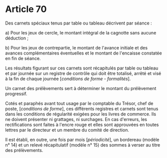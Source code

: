 # Article 70

Des carnets spéciaux tenus par table ou tableau décrivent par séance :

a) Pour les jeux de cercle, le montant intégral de la cagnotte sans aucune déduction ;

b) Pour les jeux de contrepartie, le montant de l'avance initiale et des avances complémentaires éventuelles et le montant de l'encaisse constatée en fin de séance.

Les résultats figurant sur ces carnets sont récapitulés par table ou tableau et par journée sur un registre de contrôle qui doit être totalisé, arrêté et visé à la fin de chaque journée [*conditions de forme - formalités*].

Un carnet des prélèvements sert à déterminer le montant du prélèvement progressif.

Cotés et paraphés avant tout usage par le comptable du Trésor, chef de poste, [*conditions de forme*], ces différents registres et carnets sont tenus dans les conditions de régularité exigées pour les livres de commerce. Ils ne doivent présenter ni grattages, ni surchages. En cas d'erreurs, les rectifications sont faites à l'encre rouge et elles sont approuvées en toutes lettres par le directeur et un membre du comité de direction.

Il est établi, en outre, une fois par mois [*périodicité*], un bordereau (modèle n° 14) et un relevé récapitulatif (modèle n° 15) des sommes à verser au titre des prélèvements.
